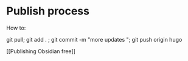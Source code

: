 
# Publish process

How to:

git pull; git add . ; git commit -m "more updates "; git push origin hugo

[[Publishing Obsidian free]]